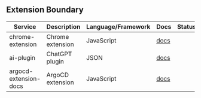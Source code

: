 ## Extension Boundary

| Service               | Description          | Language/Framework | Docs                                                                        | Status |
|-----------------------|----------------------|--------------------|-----------------------------------------------------------------------------|--------|
| chrome-extension      | Chrome extension     | JavaScript         | [docs](./internal/extension/chrome-extension/README.md)                     |        |                                                                         
| ai-plugin             | ChatGPT plugin       | JSON               | [docs](./ui/nx-monorepo/packages/landing/public/.well-known/ai-plugin.json) |        |
| argocd-extension-docs | ArgoCD extension     | JavaScript         | [docs](./internal/extension/argocd-extension-docs/README.md)                |        |

